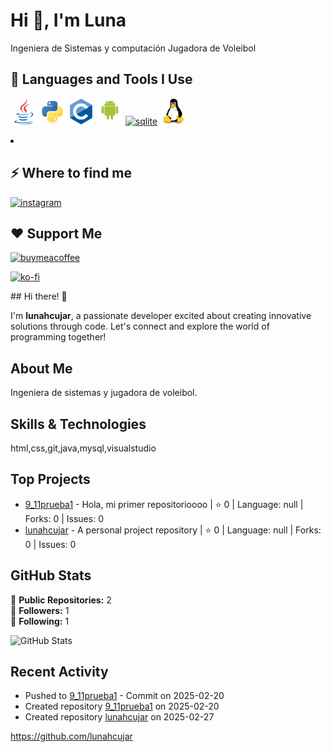 <h1>Hi 👋, I'm Luna</h1>
<p>Ingeniera de Sistemas y computación Jugadora de Voleibol </p>
<h2>🚀 Languages and Tools I Use</h2>
<p><a target="_blank" href="https://raw.githubusercontent.com/devicons/devicon/master/icons/java/java-original.svg" style="display: inline-block;"><img src="https://raw.githubusercontent.com/devicons/devicon/master/icons/java/java-original.svg" alt="java" width="42" height="42" /></a>
<a target="_blank" href="https://raw.githubusercontent.com/devicons/devicon/master/icons/python/python-original.svg" style="display: inline-block;"><img src="https://raw.githubusercontent.com/devicons/devicon/master/icons/python/python-original.svg" alt="python" width="42" height="42" /></a>
<a target="_blank" href="https://raw.githubusercontent.com/devicons/devicon/master/icons/c/c-original.svg" style="display: inline-block;"><img src="https://raw.githubusercontent.com/devicons/devicon/master/icons/c/c-original.svg" alt="c" width="42" height="42" /></a>
<a target="_blank" href="https://raw.githubusercontent.com/devicons/devicon/master/icons/android/android-original-wordmark.svg" style="display: inline-block;"><img src="https://raw.githubusercontent.com/devicons/devicon/master/icons/android/android-original-wordmark.svg" alt="android" width="42" height="42" /></a>
<a target="_blank" href="https://www.vectorlogo.zone/logos/sqlite/sqlite-icon.svg" style="display: inline-block;"><img src="https://www.vectorlogo.zone/logos/sqlite/sqlite-icon.svg" alt="sqlite" width="42" height="42" /></a>
<a target="_blank" href="https://raw.githubusercontent.com/devicons/devicon/master/icons/linux/linux-original.svg" style="display: inline-block;"><img src="https://raw.githubusercontent.com/devicons/devicon/master/icons/linux/linux-original.svg" alt="linux" width="42" height="42" /></a></p>
<li><a target="_blank" href=""></a></li>
<h2>⚡️ Where to find me</h2>
<p><a target="_blank" href="https://www.instagram.com/lunahcujar" style="display: inline-block;"><img src="https://img.shields.io/badge/instagram-logo?style=for-the-badge&logo=instagram&logoColor=white&color=%23F35369" alt="instagram" /></a></p>
<h2>❤️ Support Me</h2>
<p><p>
<a href="https://www.buymeacoffee.com/lunahcujar">
<img src="https://cdn.buymeacoffee.com/buttons/v2/default-yellow.png" width="160" alt="buymeacoffee" />
</a>
</p>
<p>
<a href="https://www.ko-fi.com/lunahcujar">
<img src="https://cdn.ko-fi.com/cdn/kofi3.png?v=3" width="160" alt="ko-fi" />
</a>
</p>
</p>
## Hi there! 👋

I'm **lunahcujar**, a passionate developer excited about creating innovative solutions through code. Let's connect and explore the world of programming together!

## About Me

Ingeniera de sistemas y jugadora de voleibol.

## Skills & Technologies

html,css,git,java,mysql,visualstudio

## Top Projects

- [9_11prueba1](https://github.com/lunahcujar/9_11prueba1) - Hola, mi primer repositorioooo | ⭐ 0 | Language: null | Forks: 0 | Issues: 0
- [lunahcujar](https://github.com/lunahcujar/lunahcujar) - A personal project repository | ⭐ 0 | Language: null | Forks: 0 | Issues: 0

## GitHub Stats

🌟 **Public Repositories:** 2  
👥 **Followers:** 1  
👤 **Following:** 1  

![GitHub Stats](https://github-readme-stats.vercel.app/api?username=lunahcujar&show_icons=true&theme=radical)

## Recent Activity

- Pushed to [9_11prueba1](https://github.com/lunahcujar/9_11prueba1) - Commit on 2025-02-20  
- Created repository [9_11prueba1](https://github.com/lunahcujar/9_11prueba1) on 2025-02-20  
- Created repository [lunahcujar](https://github.com/lunahcujar/lunahcujar) on 2025-02-27

https://github.com/lunahcujar
